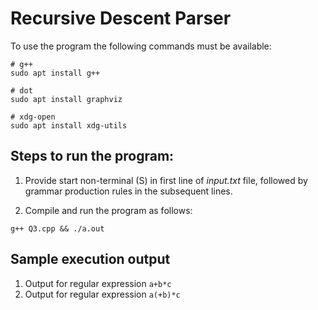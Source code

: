 # Recursive Descent Parser

To use the program the following commands must be available:

```
# g++
sudo apt install g++

# dot
sudo apt install graphviz

# xdg-open
sudo apt install xdg-utils
```

## Steps to run the program:

1. Provide start non-terminal (S) in first line of _input.txt_ file, followed by grammar production rules in the subsequent lines.

2. Compile and run the program as follows:

```
g++ Q3.cpp && ./a.out
```

## Sample execution output

1. Output for regular expression `a+b*c`
2. Output for regular expression `a(+b)*c`
